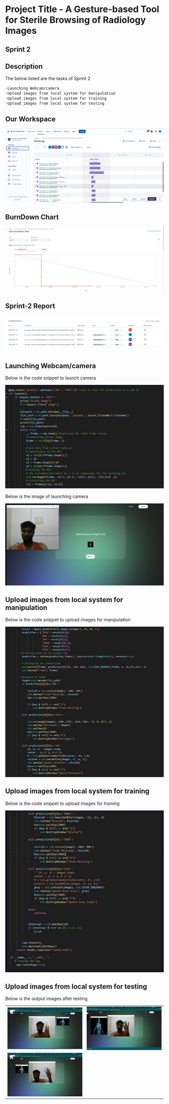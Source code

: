 

# Project Title - A Gesture-based Tool for Sterile Browsing of Radiology Images

## Sprint 2

## Description
The below listed are the tasks of Sprint 2


    -Launching Webcam/camera
    -Upload images from local system for manipulation
    -Upload images from local system for training
    -Upload images from local system for testing
    


## Our Workspace
![Alt text](images/2.jpeg)


## BurnDown Chart
![Alt text](images/3.jpeg)

## Sprint-2 Report
![Alt text](images/4.jpeg)

## Launching Webcam/camera

Below is the code snippet to launch camera

![Alt text](images/img.jpeg)

Below is the image of launching camera

![Alt text](images/launch.jpeg)

## Upload images from local system for manipulation

Below is the code snippet to upload images for manipulation

![Alt text](images/train.jpeg)

## Upload images from local system for training

Below is the code snippet to upload images for training

![Alt text](images/train1.jpeg)
 
 
## Upload images from local system for testing

Below is the output images after testing


|||
|:---:|:----:|
|![Alt text](images/test1.jpeg)|![Alt text](images/test2.jpeg)|
|![Alt text](images/test3.jpeg)||

